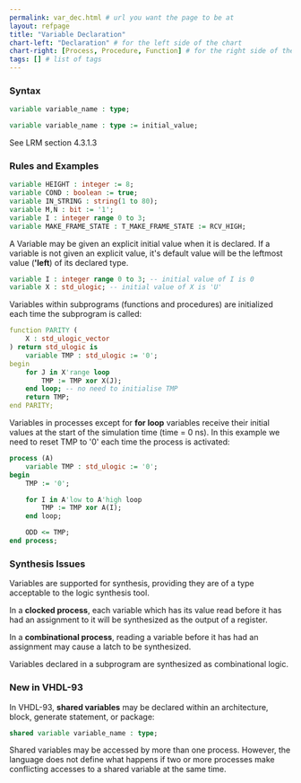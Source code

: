 ```yaml
---
permalink: var_dec.html # url you want the page to be at
layout: refpage
title: "Variable Declaration"
chart-left: "Declaration" # for the left side of the chart
chart-right: [Process, Procedure, Function] # for the right side of the chart
tags: [] # list of tags
---
```


<h3 class="text-hr"><span>Syntax</span></h3>

<!-- include the vhdl tag to highlight as vhdl -->
```vhdl
variable variable_name : type;
```

```vhdl
variable variable_name : type := initial_value;
```

See LRM section 4.3.1.3

<h3 class="text-hr"><span>Rules and Examples</span></h3>

```vhdl
variable HEIGHT : integer := 8;
variable COND : boolean := true;
variable IN_STRING : string(1 to 80);
variable M,N : bit := '1';
variable I : integer range 0 to 3;
variable MAKE_FRAME_STATE : T_MAKE_FRAME_STATE := RCV_HIGH;
```

A Variable may be given an explicit initial value when it is declared. If a variable is not given an explicit value, it's default value will be the leftmost value (__'left__) of its declared type.
```vhdl
variable I : integer range 0 to 3; -- initial value of I is 0
variable X : std_ulogic; -- initial value of X is 'U'
```

Variables within subprograms (functions and procedures) are initialized each time the subprogram is called:
```vhdl
function PARITY (
    X : std_ulogic_vector
) return std_ulogic is
    variable TMP : std_ulogic := '0';
begin
    for J in X'range loop
        TMP := TMP xor X(J);
    end loop; -- no need to initialise TMP
    return TMP;
end PARITY;
```

Variables in processes except for __for loop__ variables receive their initial values at the start of the simulation time (time = 0 ns). In this example we need to reset TMP to '0' each time the process is activated:
```vhdl
process (A)
    variable TMP : std_ulogic := '0';
begin
    TMP := '0';

    for I in A'low to A'high loop
        TMP := TMP xor A(I);
    end loop;

    ODD <= TMP;
end process;
```

<h3 class="text-hr"><span>Synthesis Issues</span></h3>

Variables are supported for synthesis, providing they are of a type acceptable to the logic synthesis tool.

In a __clocked process__, each variable which has its value read before it has had an assignment to it will be synthesized as the output of a register.

In a __combinational process__, reading a variable before it has had an assignment may cause a latch to be synthesized.

Variables declared in a subprogram are synthesized as combinational logic.

<h3 class="text-hr"><span>New in VHDL-93</span></h3>

In VHDL-93, __shared variables__ may be declared within an architecture, block, generate statement, or package:
```vhdl
shared variable variable_name : type;
```

Shared variables may be accessed by more than one process. However, the language does not define what happens if two or more processes make conflicting accesses to a shared variable at the same time. 
